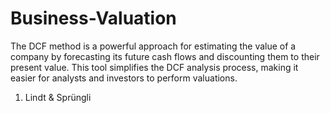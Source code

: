 # Business-Valuation
The DCF method is a powerful approach for estimating the value of a company by forecasting its future cash flows and discounting them to their present value. This tool simplifies the DCF analysis process, making it easier for analysts and investors to perform valuations.
1.  Lindt & Sprüngli
